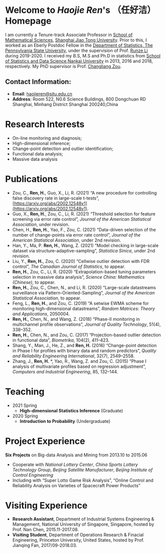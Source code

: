 # Welcome to *Haojie Ren*'s （任好洁） Homepage


I am currently a Tenure-track Associate Professor in [School of Mathematical Sciences](http://math.sjtu.edu.cn), [Shanghai Jiao Tong University](https://www.sjtu.edu.cn). Prior to this, I worked as an Eberly Postdoc Fellow in the [Department of Statistics, The Pennsylvania State University](https://science.psu.edu/stat), under the supervision of Prof. [Runze Li](http://www.personal.psu.edu/ril4/) during 2019-2020. I received my B.S, M.S and Ph.D in statistics from [School of Statistics and Data Science](https://stat.nankai.edu.cn/),[Nankai University](https://www.nankai.edu.cn/) in 2013, 2016 and 2018, respectively. My PhD supervisor is Prof. [Changliang Zou](http://web.stat.nankai.edu.cn/chlzou/).

## Contact Information:
* **Email**: haojieren@sjtu.edu.cn
* **Address**: Room 522, N0.6 Science Buildings, 800 Dongchuan RD Shanghai, Minhang District
Shanghai 200240,China


Research Interests
===
* On-line monitoring and diagnosis; 
* High-dimensional inference; 
* Change-point detection and outlier identification; 
* Functional data analysis; 
* Massive data analysis


Publications
===
* Zou, C., **Ren, H.**, Guo, X., Li, R. (2021) “A new procedure for controlling false discovery rate in large-scale t-tests”, [https://arxiv.org/abs/2002.12548v1](https://arxiv.org/abs/2002.12548v1).
* Guo, X., **Ren, H.**, Zou, C., Li, R. (2021) “Threshold selection for feature screening via error rate control”, *Journal of the American Statistical Association*, under revision.
* Chen, H., **Ren, H.**, Yao, F., Zou, C. (2021) “Data-driven selection of the number of change-points via error rate control”, *Journal of the American Statistical Association*, under 2nd revision.
* Han, Y., Ma, P. **Ren, H.**, Wang, Z. (2021) “Model checking in large-scale dataset via structure-adaptive-sampling”, *Statistica Sinica*, under 2nd revision.
* Liu, Y., **Ren, H.**, Zou, C. (2020) “Cellwise outlier detection with FDR control”, *The Canadian Journal of Statistics*, to appear.
* **Ren, H.**, Zou, C., Li, R. (2020) “Extrapolation-based tuning parameters selection in massive data analysis”, *Science China: Mathematics (Chinese)*, to appear.
* **Ren, H.**, Zou, C., Chen, N., and Li, R. (2020) “Large-scale datastreams surveillance via Pattern-Oriented-Sampling”, *Journal of the American Statistical Association*, to appear.
* Feng, L., **Ren, H.**, and Zou, C. (2019) “A setwise EWMA scheme for monitoring high-dimensional datastreams”, *Random Matrices: Theory and Applications*, 2050004.
* **Ren, H.**, Chen, N., and Wang, Z. (2018) “Phase-II monitoring in multichannel profile observations”, *Journal of Quality Technology*, 51(4), 338–352.
* **Ren, H.**, Chen, N., and Zou, C. (2017) “Projection-based outlier detection in functional data”, *Biometrika*, 104(2), 411–423.
* Shang, Y., Man, J., He, Z., and **Ren, H.** (2016) “Change-point detection in Phase I for profiles with binary data and random predictors”, *Quality and Reliability Engineering International*, 32(7), 2549–2558.
* Zhang, J., **Ren, H.** *, Yao, R., Wang, Z. and Zou, C. (2015) “Phase I analysis of multivariate profiles based on regression adjustment”, *Computers and Industrial Engineering*, 85, 132–144.

Teaching
===
* 2021 Spring 
  * **High-dimensional Statistics Inference** (Graduate)
* 2020 Spring 
  * **Introduction to Probability** (Undergraduate)

Project Experience
===
**Six Projects** on Big-data Analysis and Mining from 2013.10 to 2015.06
* Cooperate with *National Lottery Center*, *China Sports Lottery Technology Group*, *Beijing Satellite Manufacturer*, *Beijing Institute of Control Engineering*
* Including with “Super Lotto Game Risk Analysis”, “Online Control and Reliability Analysis on Varieties of Spacecraft Power Products”


Visiting Experience
===
* **Research Assistant**, Department of Industrial Systems Engineering & Management, National University of Singapore, Singapore, hosted by Prof. Nan Chen, 2015.11-2017.08.
* **Visiting Student**, Department of Operations Research & Finacial Engineering, Princeton University, United States, hosted by Prof. Jianqing Fan, 2017/09-2018.03.



